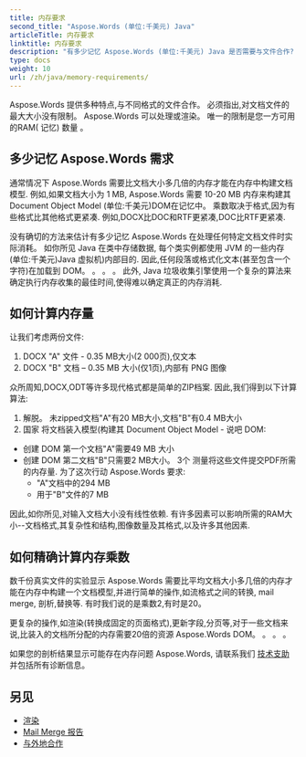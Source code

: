 ```yaml
---
title: 内存要求
second_title: "Aspose.Words (单位:千美元) Java"
articleTitle: 内存要求
linktitle: 内存要求
description: "有多少记忆 Aspose.Words (单位:千美元) Java 是否需要与文件合作? 学习细节."
type: docs
weight: 10
url: /zh/java/memory-requirements/
---
```


Aspose.Words 提供多种特点,与不同格式的文件合作。 必须指出,对文档文件的最大大小没有限制。 Aspose.Words 可以处理或渲染。 唯一的限制是您一方可用的RAM( 记忆) 数量 。

## 多少记忆 Aspose.Words 需求

通常情况下 Aspose.Words 需要比文档大小多几倍的内存才能在内存中构建文档模型. 例如,如果文档大小为 1 MB, Aspose.Words 需要 10-20 MB 内存来构建其 Document Object Model (单位:千美元)DOM在记忆中。 乘数取决于格式,因为有些格式比其他格式更紧凑. 例如,DOCX比DOC和RTF更紧凑,DOC比RTF更紧凑.

没有确切的方法来估计有多少记忆 Aspose.Words 在处理任何特定文档文件时实际消耗。 如你所见 Java 在类中存储数据, 每个类实例都使用 JVM 的一些内存 (单位:千美元)Java 虚拟机)内部目的. 因此,任何段落或格式化文本(甚至包含一个字符)在加载到 DOM。 。 。 。 此外, Java 垃圾收集引擎使用一个复杂的算法来确定执行内存收集的最佳时间,使得难以确定真正的内存消耗.

## 如何计算内存量

让我们考虑两份文件:

1. DOCX "A" 文件 - 0.35 MB大小(2 000页),仅文本
2. DOCX "B" 文档 – 0.35 MB 大小(仅1页),内部有 PNG 图像

众所周知,DOCX,ODT等许多现代格式都是简单的ZIP档案. 因此,我们得到以下计算算法:
1. 解脱。 未zipped文档"A"有20 MB大小,文档"B"有0.4 MB大小
2. 国家 将文档装入模型(构建其 Document Object Model - 说吧 DOM:
* 创建 DOM 第一个文档"A"需要49 MB 大小
* 创建 DOM 第二文档"B"只需要2 MB大小。
3个 测量将这些文件提交PDF所需的内存量. 为了这次行动 Aspose.Words 要求:
  * "A"文档中的294 MB
  * 用于"B"文件的7 MB

因此,如你所见,对输入文档大小没有线性依赖. 有许多因素可以影响所需的RAM大小--文档格式,其复杂性和结构,图像数量及其格式,以及许多其他因素.

## 如何精确计算内存乘数

数千份真实文件的实验显示 Aspose.Words 需要比平均文档大小多几倍的内存才能在内存中构建一个文档模型,并进行简单的操作,如流格式之间的转换, mail merge, 剖析,替换等. 有时我们说的是乘数2,有时是20。

更复杂的操作,如渲染(转换成固定的页面格式),更新字段,分页等,对于一些文档来说,比装入的文档所分配的内存需要20倍的资源 Aspose.Words DOM。 。 。 。

如果您的剖析结果显示可能存在内存问题 Aspose.Words, 请联系我们 [技术支助](/words/zh/java/technical-support/) 并包括所有诊断信息。

## 另见

* [渲染](/words/zh/java/rendering/)
* [Mail Merge 报告](/words/java/mail-merge-and-reporting/)
* [与外地合作](/words/zh/java/working-with-fields/)